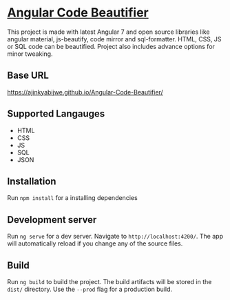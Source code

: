 # [Angular Code Beautifier](https://ajinkyabijwe.github.io/Angular-Code-Beautifier/ "Angular Code Beautifier")

This project is made with latest Angular 7 and open source libraries like angular material,  js-beautify, code mirror and sql-formatter. HTML, CSS, JS or SQL code can be beautified. Project also includes advance options for minor tweaking.

## Base URL

https://ajinkyabijwe.github.io/Angular-Code-Beautifier/

## Supported Langauges

- HTML
- CSS
- JS
- SQL
- JSON

## Installation

Run `npm install` for a installing dependencies

## Development server

Run `ng serve` for a dev server. Navigate to `http://localhost:4200/`. The app will automatically reload if you change any of the source files.

## Build

Run `ng build` to build the project. The build artifacts will be stored in the `dist/` directory. Use the `--prod` flag for a production build.
